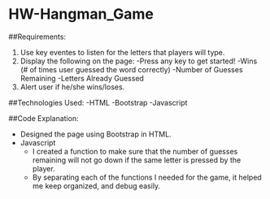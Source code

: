 # HW-Hangman_Game

##Requirements: 
1. Use key eventes to listen for the letters that players will type. 
2. Display the following on the page: 
    -Press any key to get started! 
    -Wins (# of times user guessed the word correctly)
    -Number of Guesses Remaining 
    -Letters Already Guessed 
3. Alert user if he/she wins/loses. 
    
##Technologies Used: 
-HTML 
-Bootstrap
-Javascript 

##Code Explanation: 
* Designed the page using Bootstrap in HTML.  
* Javascript 
    * I created a function to make sure that the number of guesses remaining will not go down if the same letter is pressed by the player. 
    * By separating each of the functions I needed for the game, it helped me keep organized, and debug easily. 
